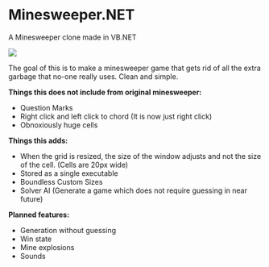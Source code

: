 # Minesweeper.NET
A Minesweeper clone made in VB.NET

<img src="https://www.dropbox.com/s/sqbup9fkapic1g7/screenshot.png?dl=1"></img>

The goal of this is to make a minesweeper game that gets rid of all the extra garbage that no-one really uses. Clean and simple.

<b>Things this does not include from original minesweeper:</b>
 - Question Marks
 - Right click and left click to chord (It is now just right click)
 - Obnoxiously huge cells

<b>Things this adds:</b>
 - When the grid is resized, the size of the window adjusts and not the size of the cell. (Cells are 20px wide)
 - Stored as a single executable
 - Boundless Custom Sizes
 - Solver AI (Generate a game which does not require guessing in near future)

<b>Planned features:</b>
 - Generation without guessing
 - Win state
 - Mine explosions
 - Sounds
